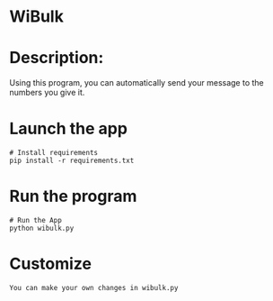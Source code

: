 # WiBulk
Description:
==========================================================
Using this program, you can automatically send your message to the numbers you give it.


# Launch the app
```
# Install requirements 
pip install -r requirements.txt 
```
# Run the program 
```
# Run the App 
python wibulk.py
```
# Customize
```
You can make your own changes in wibulk.py
```
